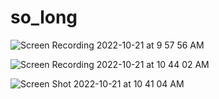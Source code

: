 # so_long
![Screen Recording 2022-10-21 at 9 57 56 AM](https://user-images.githubusercontent.com/84902491/197146920-42312bd6-7648-4696-a0d1-da1f46605dcd.gif)

![Screen Recording 2022-10-21 at 10 44 02 AM](https://user-images.githubusercontent.com/84902491/197153971-06e65fc1-c62f-4561-8c66-f2771865fe06.gif)

![Screen Shot 2022-10-21 at 10 41 04 AM](https://user-images.githubusercontent.com/84902491/197152826-d8327dc8-6c88-4b41-b102-7ee1f7699927.png)
